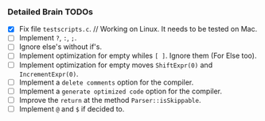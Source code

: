 ### Detailed Brain TODOs

- [x] Fix file ```testscripts.c```. // Working on Linux. It needs to be tested on Mac.
- [ ] Implement ```?```, ```:```, ```;```.
- [ ] Ignore else's without if's.
- [ ] Implement optimization for empty whiles ```[ ]```. Ignore them (For Else too).
- [ ] Implement optimization for empty moves ```ShiftExpr(0)``` and ```IncrementExpr(0)```.
- [ ] Implement a ```delete comments``` option for the compiler.
- [ ] Implement a ```generate optimized code``` option for the compiler.
- [ ] Improve the ```return``` at the method ```Parser::isSkippable```. 
- [ ] Implement ```@``` and ```$``` if decided to. 
